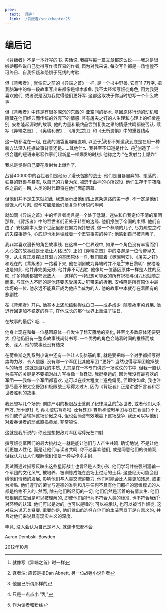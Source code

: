 ```yaml
---
prev:
  text: '尾声'
  link: '/背叛者/src/chapter25'
---
```


# 编后记

《背叛者》不是一本好写的书. 实话说, 我每写每一篇文章都这么说——我总是很嫉妒那些说自己觉得写作很容易的作者, 因为对我来说, 每次写作都是一场惶惶不可终日、自我怀疑和恐惧于死线的考验.

但《背叛者》, 就像它之前的《异端之首》一样, 是一个书中野兽. 它有11.7万字, 把我脑海中的每一段故事写出来都像是缘木求鱼. 我不太经常写叛徒角色, 因为我更喜欢他们, 或者说是因为我觉得他们更好写. 这都这取决于你当时想写一个什么故事.

但《背叛者》中还是有很多深沉的东西的. 亚空间的秘术. 基因原体行动的动机和隐藏在他们经典而传统的外壳下的情感. 带有屠夫之钉的人生理和心理上的细微差别. 安格隆起源时的故事, 他的力量和最终品尝到复仇之果的情感共鸣都被否认. 续写《异端之首》, 《奥瑞利安》, 《屠夫之钉》和《无所畏惧》中的重要线索.

这一切都混在一起, 在我的脑袋里嘎嘎直响, 以至于[^1]我都不知道我到底是在用一种新方法深入挖掘故事背景还是……其他什么. 我甚至不知道是什么. 丹[^2]创造了一个很合适的短语来形容作家们超新星一样爆发的时刻: 他称之为 "在发射台上爆炸".

我总是觉得自己要在发射台上爆炸了.

战锤40000中的吞世者们是经历了漫长苦旅的战士. 他们是自暴自弃的、堕落的、狂暴的野兽与暴君, 以自己的力量为荣, 被忠于血神的心所奴役. 他们生存于午夜降临之前的一瞬, 人类的时代即将在他们面前落幕.

但他们并不是生来就如此. 我想展示出他们踏上这条道路的第一步. 不一定是他们最强大的时刻, 但却可能是他们最复杂和分裂的瞬间.

就如同《异端之首》中的怀言者尚且是一个处于低潮、迷失和自我定位不清的军团那样, 《背叛者》中的吞世者们正处于转型的边缘. 他们挣脱了帝国的束缚. 他们自由了. 安格隆本人整个世纪里都在努力保持忠诚, 做一个恭顺的儿子, 尽力疏忽之时的失控相搏斗, 心底却也永远埋藏着一个悲哀事实的种子: 他感到自己被背叛了.

我非常喜欢漫长的角色故事线. 在这样一个世界观中, 如果一个角色没有丰富而扣人心弦的故事线是无法让人铭记的. 正如《异端之首》中的洛迦是一位令帝皇失望、从未真正发挥出其潜力的基因原体一样, 我们顺着《奥瑞利安》、《屠夫之钉》和现在的《背叛者》一路看下来, 他在刚刚成为异端时并不是[^3]"末日黎明". 安格隆也是如此. 他并非完美无缺. 他并非不可战胜. 他像每一位基因原体一样是人性的反映, 许多特质都被夸张放大——这样的一种思想可导致的所有祝福与诅咒也就随之而来. 与其他人不同的是他还要忍受屠夫之钉带来的折磨. 安格隆是所有原体中最坎坷的一位. 他永远不能真正成为他应当成为的人. 他的故事中本就存在着固有的悲剧性.

在《背叛者》开头, 他基本上还能控制得住自己——或多或少. 随着故事的发展, 他退行回更加不稳定的样子, 在他成长的那个世界上重温了往日.

在故事的最后? 呃……

他身上现在和每一位基因原体一样发生了翻天覆地的变化, 甚至比多数原体还要更大. 但他仍旧有一整条故事线尚待书写. 一个优秀的角色会随着时间的推移而成长、深入. 他的故事还没有结束.

在荷鲁斯之乱系列小说中还有一件让人伤脑筋的事, 就是要把每一个对手都描写得势均力敌、令人信服. 没有哪一个军团比其他军团 "更好". 当然也得写军团输掉战斗的场景. 这就是游戏的本质, 尤其是在一本专门讲述一场败仗的书中. 但我一直认为描写的关键是不要把对战方写得像一群蠢货. 我挺幸运的, 因为我没有最喜欢的军团——我每一个军团都喜欢. 这可以在很大程度上避免偏见, 但即使如此, 我也注意尽量不把太空野狼和极限战士写得太过火, 因为《背叛者》正是讲述怀言者和吞世者胜利的故事.

我还想写几个场景: 训练严明的极限战士重创了纪律混乱的[^4]吞世者, 或者他们大杀四方, 把卡恩打飞, 再让他后背着地. 还有狼团: 鲁斯和他的军团与吞世者僵持不下, 他们或许会输掉这场骄傲之斗, 但也会简洁有效地赢下这场战争. 我还可以写他们对着吞世者的弱点直捣黄龙, 非常狼性.

这就是我所说的: 你还是想把敌对军团写得光芒四射.

撰写叛徒军团们的最大挑战之一就是能让他们与人产生共鸣. 确切地说, 不是让他们更加人性化, 而是让他们与读者共鸣. 你不必喜欢他们, 或是同意他们的价值观, 但我认为让人们理解他们便是一种写作杀手锏.

我试图通过描写反映出这些星际战士也曾经是人类小孩, 他们学习并被强制灌输一个军团的文化风气, 被培养、被训练成能在战场上过活的士兵. 这些经历可能会阻碍他们情绪的发展, 影响他们与人类交流的能力. 他们可能会比人类更加残忍, 或更为冷酷. 他们遵守的荣誉与道德的准则和几乎任何不具有他们那样的思维模式的人都是格格不入的. 然而, 除去他们所经历的一切, 他们仍然是活着的有情众生. 他们归根到底应当是可以被理解的, 即使他们的行为不符合人类的标准, 也不符合我们[^5]对环境的认知. 他们可以是对的, 也可以是错的; 可以被承认, 也可以被当作叛徒. 这对我来说无关紧要. 重要的是, 他们做出的选择在他们的生活背景下是有意义的, 并且对他们来说具有现实主义的深度.

毕竟, 没人会认为自己是坏人. 就连卡恩都不会.

Aaron Dembski-Bowden

2012年10月

[^1]: 就像写《异端之首》时一样

[^2]: 译者注: 应该是指Dan Abnett, 另一位战锤小说作者

[^3]: 他自己所谓那样的

[^4]: 只是一点点小 "乱"

[^5]: 作为读者和粉丝

